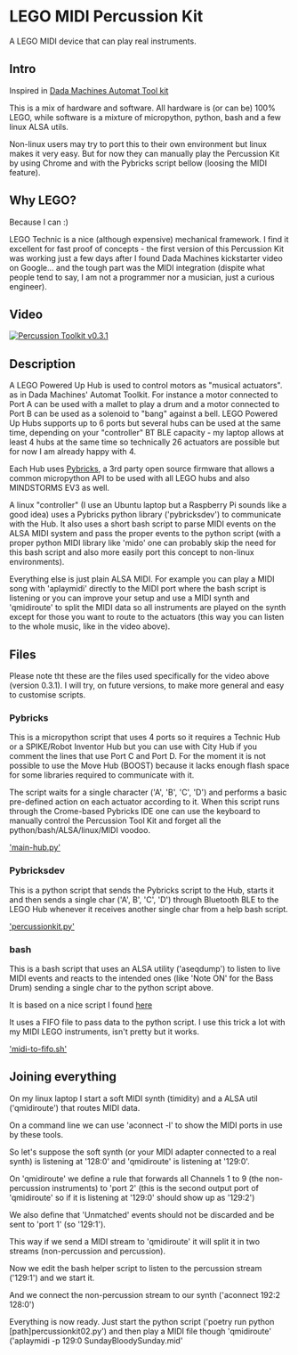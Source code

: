 # LEGO MIDI Percussion Kit

A LEGO MIDI device that can play real instruments.

## Intro
Inspired in [Dada Machines Automat Tool kit](https://dadamachines.com/products/automat-toolkit/)

This is a mix of hardware and software. All hardware is (or can be) 100% LEGO, while software is a mixture of micropython,
python, bash and a few linux ALSA utils.

Non-linux users may try to port this to their own environment but linux makes it very easy. But for now they can manually
play the Percussion Kit by using Chrome and with the Pybricks script bellow (loosing the MIDI feature).

## Why LEGO?

Because I can :)

LEGO Technic is a nice (although expensive) mechanical framework. I find it excellent for fast proof of concepts - the
first version of this Percussion Kit was working just a few days after I found Dada Machines kickstarter video on Google...
and the tough part was the MIDI integration (dispite what people tend to say, I am not a programmer nor a musician, just
a curious engineer).


## Video
[![Percussion Toolkit v0.3.1](https://img.youtube.com/vi/EGJ1ZUnht8I/0.jpg)](https://www.youtube.com/watch?v=EGJ1ZUnht8I)


## Description

A LEGO Powered Up Hub is used to control motors as "musical actuators". as in Dada Machines' Automat Toolkit.
For instance a motor connected to Port A can be used with a mallet to play a drum and a motor connected to Port B can be
used as a solenoid to "bang" against a bell.
LEGO Powered Up Hubs supports up to 6 ports but several hubs can be used at the same time, depending on your "controller"
BT BLE capacity - my laptop allows at least 4 hubs at the same time so technically 26 actuators are possible but for now
I am already happy with 4.

Each Hub uses [Pybricks](https://pybricks.com), a 3rd party open source firmware that allows a common micropython API to
be used with all LEGO hubs and also MINDSTORMS EV3 as well.

A linux "controller" (I use an Ubuntu laptop but a Raspberry Pi sounds like a good idea) uses a Pybricks python library
('pybricksdev') to communicate with the Hub. It also uses a short bash script to parse MIDI events on the ALSA MIDI
system and pass the proper events to the python script (with a proper python MIDI library like 'mido' one can probably
skip the need for this bash script and also more easily port this concept to non-linux environments).

Everything else is just plain ALSA MIDI. For example you can play a MIDI song with 'aplaymidi' directly to the MIDI port
where the bash script is listening or you can improve your setup and use a MIDI synth and 'qmidiroute' to split the MIDI
data so all instruments are played on the synth except for those you want to route to the actuators (this way you can
listen to the whole music, like in the video above).

## Files

Please note tht these are the files used specifically for the video above (version 0.3.1). I will try, on future versions, to make 
more general and easy to customise scripts.

### Pybricks

This is a micropython script that uses 4 ports so it requires a Technic Hub or a SPIKE/Robot Inventor Hub but
you can use with City Hub if you comment the lines that use Port C and Port D. For the moment it is not possible
to use the Move Hub (BOOST) because it lacks enough flash space for some libraries required to communicate with it.

The script waits for a single character ('A', 'B', 'C', 'D') and performs a basic pre-defined action on each actuator
according to it. When this script runs through the Crome-based Pybricks IDE one can use the keyboard to manually
control the Percussion Tool Kit and forget all the python/bash/ALSA/linux/MIDI voodoo.

['main-hub.py'](https://github.com/JorgePe/randomideas/blob/master/MIDI-Percussion-Kit/main-hub.py)

### Pybricksdev

This is a python script that sends the Pybricks script to the Hub, starts it and then sends a single char ('A', B', 'C', 'D')
through Bluetooth BLE to the LEGO Hub whenever it receives another single char from a help bash script.

['percussionkit.py'](https://github.com/JorgePe/randomideas/blob/master/MIDI-Percussion-Kit/percussionkit.py)

### bash

This is a bash script that uses an ALSA utility ('aseqdump') to listen to live MIDI events and reacts to the intended
ones (like 'Note ON' for the Bass Drum) sending a single char to the python script above.

It is based on a nice script I found [here](https://superuser.com/questions/1170136/translating-midi-input-into-computer-keystrokes-on-linux)

It uses a FIFO file to pass data to the python script. I use this trick a lot with my MIDI LEGO instruments, isn't pretty
but it works.

['midi-to-fifo.sh'](https://github.com/JorgePe/randomideas/blob/master/MIDI-Percussion-Kit/midi-to-fifo.sh)

## Joining everything

On my linux laptop I start a soft MIDI synth (timidity) and a ALSA util ('qmidiroute') that routes MIDI data.

On a command line we can use 'aconnect -l' to show the MIDI ports in use by these tools.

So let's suppose the soft synth (or your MIDI adapter connected to a real synth) is listening at '128:0'
and 'qmidiroute' is listening at '129:0'.

On 'qmidiroute' we define a rule that forwards all Channels 1 to 9 (the non-percussion instruments) to 'port 2'
(this is the second output port of 'qmidiroute' so if it is listening at '129:0' should show up as '129:2')

We also define that 'Unmatched' events should not be discarded and be sent to 'port 1' (so '129:1').

This way if we send a MIDI stream to 'qmidiroute' it will split it in two streams (non-percussion and percussion).

Now we edit the bash helper script to listen to the percussion stream ('129:1') and we start it.

And we connect the non-percussion stream to our synth ('aconnect 192:2 128:0')

Everything is now ready. Just start the python script ('poetry run python [path]percussionkit02.py') and then
play a MIDI file though 'qmidiroute' ('aplaymidi -p 129:0 SundayBloodySunday.mid'
